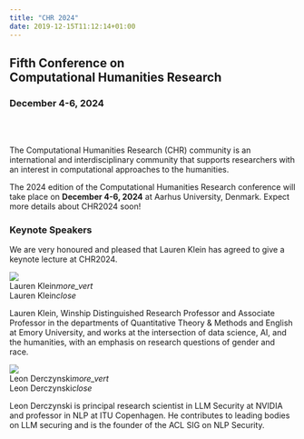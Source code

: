 ```yaml
---
title: "CHR 2024"
date: 2019-12-15T11:12:14+01:00
---
```


<h2 class="center"><b><span style="text-align:center";>Fifth Conference on</br> Computational Humanities Research</span></b></h2>
<h3 class="center"><b><span style="text-align:center;">December 4-6, 2024</span></b></h3></br></br>

The Computational Humanities Research (CHR) community is an international and
interdisciplinary community that supports researchers with an interest in computational
approaches to the humanities. 

The 2024 edition of the Computational Humanities Research conference will take
place on **December 4-6, 2024** at Aarhus University, Denmark. Expect more
details about CHR2024 soon!


### Keynote Speakers 

We are very honoured and pleased that Lauren Klein has agreed to give a keynote lecture at CHR2024.

<div class="row"> 
  <div class="col s12 m4"> 
    <div class="card"> 
      <div class="card-image waves-effect waves-block waves-light"> 
        <img class="speaker-img activator" src="/images/announce/lauren-klein.jpg" > 
      </div> 
      <div class="card-content"> 
        <span class="card-title grey-text text-darken-4 activator">Lauren Klein<i class="material-icons right">more_vert</i></span> 
      </div> 
      <div class="card-reveal"> 
        <span class="card-title grey-text text-darken-4">Lauren Klein<i class="material-icons right">close</i></span> 
        <p>Lauren Klein, Winship Distinguished Research Professor and Associate Professor in the departments of  
            Quantitative Theory & Methods and English at Emory University, and works at the intersection of data  
            science, AI, and the humanities, with an emphasis on research questions of gender and race.</p> 
      </div> 
    </div> 
  </div> 
  <div class="col s12 m4"> 
    <div class="card"> 
      <div class="card-image waves-effect waves-block waves-light"> 
        <img class="speaker-img activator" src="/images/announce/leon-derczynski-square-med-forweb.jpg"> 
      </div> 
      <div class="card-content waves-effect waves-block waves-light"> 
        <span class="card-title grey-text text-darken-4 activator">Leon Derczynski<i class="material-icons right">more_vert</i></span> 
      </div> 
      <div class="card-reveal"> 
        <span class="card-title grey-text text-darken-4">Leon Derczynski<i class="material-icons right">close</i></span> 
        <p>Leon Derczynski is principal research scientist in LLM Security at NVIDIA and professor in NLP at 
                ITU Copenhagen. He contributes to leading bodies on 
                LLM securing and is the founder of the ACL SIG on NLP Security.</p> 
      </div> 
    </div> 
  </div>   
</div> 
 